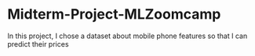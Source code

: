 # Midterm-Project-MLZoomcamp
In this project, I chose a dataset about mobile phone features so that I can predict their prices
